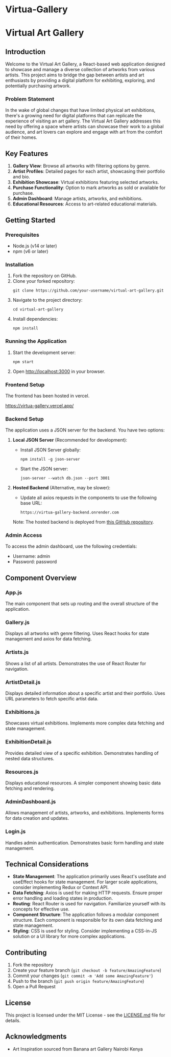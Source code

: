 # Virtua-Gallery
# Virtual Art Gallery

## Introduction

Welcome to the Virtual Art Gallery, a React-based web application designed to showcase and manage a diverse collection of artworks from various artists. This project aims to bridge the gap between artists and art enthusiasts by providing a digital platform for exhibiting, exploring, and potentially purchasing artwork.

### Problem Statement

In the wake of global changes that have limited physical art exhibitions, there's a growing need for digital platforms that can replicate the experience of visiting an art gallery. The Virtual Art Gallery addresses this need by offering a space where artists can showcase their work to a global audience, and art lovers can explore and engage with art from the comfort of their homes.

## Key Features

1. **Gallery View**: Browse all artworks with filtering options by genre.
2. **Artist Profiles**: Detailed pages for each artist, showcasing their portfolio and bio.
3. **Exhibition Showcase**: Virtual exhibitions featuring selected artworks.
4. **Purchase Functionality**: Option to mark artworks as sold or available for purchase.
5. **Admin Dashboard**: Manage artists, artworks, and exhibitions.
6. **Educational Resources**: Access to art-related educational materials.

## Getting Started

### Prerequisites

- Node.js (v14 or later)
- npm (v6 or later)

### Installation

1. Fork the repository on GitHub.
2. Clone your forked repository:
   ```
   git clone https://github.com/your-username/virtual-art-gallery.git
   ```
3. Navigate to the project directory:
   ```
   cd virtual-art-gallery
   ```
4. Install dependencies:
   ```
   npm install
   ```

### Running the Application

1. Start the development server:
   ```
   npm start
   ```
2. Open [http://localhost:3000](http://localhost:3000) in your browser.

### Frontend Setup
The frontend has been hosted in vercel.

https://virtua-gallery.vercel.app/

### Backend Setup

The application uses a JSON server for the backend. You have two options:

1. **Local JSON Server** (Recommended for development):
   - Install JSON Server globally:
     ```
     npm install -g json-server
     ```
   - Start the JSON server:
     ```
     json-server --watch db.json --port 3001
     ```

2. **Hosted Backend** (Alternative, may be slower):
   - Update all axios requests in the components to use the following base URL:
     ```
     https://virtua-gallery-backend.onrender.com
     ```
   Note: The hosted backend is deployed from [this GitHub repository](https://github.com/Tracykemboi/Virtua-Gallery-Backend).

### Admin Access

To access the admin dashboard, use the following credentials:
- Username: admin
- Password: password

## Component Overview

### App.js
The main component that sets up routing and the overall structure of the application.

### Gallery.js
Displays all artworks with genre filtering. Uses React hooks for state management and axios for data fetching.

### Artists.js
Shows a list of all artists. Demonstrates the use of React Router for navigation.

### ArtistDetail.js
Displays detailed information about a specific artist and their portfolio. Uses URL parameters to fetch specific artist data.

### Exhibitions.js
Showcases virtual exhibitions. Implements more complex data fetching and state management.

### ExhibitionDetail.js
Provides detailed view of a specific exhibition. Demonstrates handling of nested data structures.

### Resources.js
Displays educational resources. A simpler component showing basic data fetching and rendering.

### AdminDashboard.js
Allows management of artists, artworks, and exhibitions. Implements forms for data creation and updates.

### Login.js
Handles admin authentication. Demonstrates basic form handling and state management.

## Technical Considerations

- **State Management**: The application primarily uses React's useState and useEffect hooks for state management. For larger scale applications, consider implementing Redux or Context API.
- **Data Fetching**: Axios is used for making HTTP requests. Ensure proper error handling and loading states in production.
- **Routing**: React Router is used for navigation. Familiarize yourself with its concepts for effective use.
- **Component Structure**: The application follows a modular component structure. Each component is responsible for its own data fetching and state management.
- **Styling**: CSS is used for styling. Consider implementing a CSS-in-JS solution or a UI library for more complex applications.

## Contributing

1. Fork the repository
2. Create your feature branch (`git checkout -b feature/AmazingFeature`)
3. Commit your changes (`git commit -m 'Add some AmazingFeature'`)
4. Push to the branch (`git push origin feature/AmazingFeature`)
5. Open a Pull Request

## License

This project is licensed under the MIT License - see the [LICENSE.md](LICENSE.md) file for details.

## Acknowledgments

- Art Inspiration sourced from Banana art Gallery Nairobi Kenya
